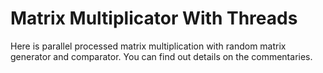 # Matrix Multiplicator With Threads
Here is parallel processed matrix multiplication with random matrix generator and comparator.
You can find out details on the commentaries.
